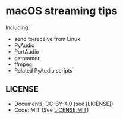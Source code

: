 # macOS streaming tips

Including:
* send to/receive from Linux
* PyAudio
* PortAudio
* gstreamer
* ffmpeg
* Related PyAudio scripts

## LICENSE

* Documents: CC-BY-4.0 (see [LICENSE])
* Code: MIT (See [LICENSE.MIT](LICENSE.MIT))
